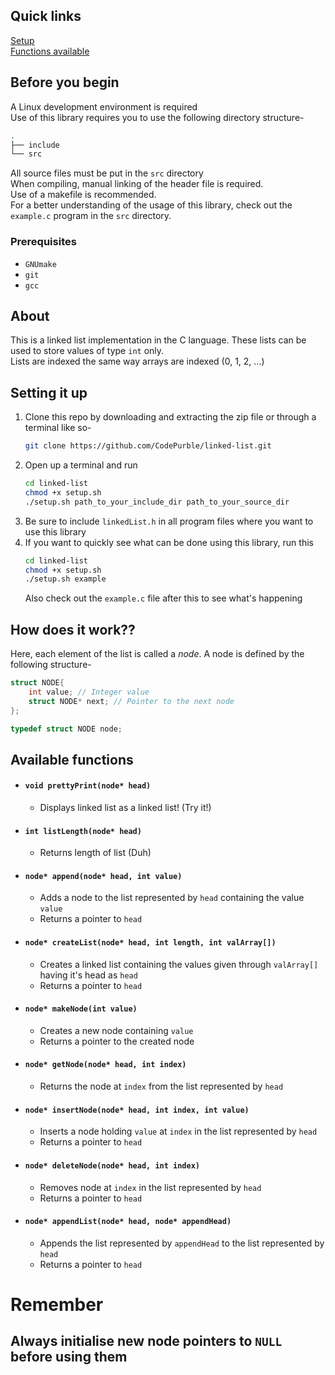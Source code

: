 ## Quick links
[Setup](https://github.com/CodePurble/linked-list#setting-it-up)  
[Functions available](https://github.com/CodePurble/linked-list#available-functions)

## Before you begin
A Linux development environment is required  
Use of this library requires you to use the following directory structure-
```bash
.
├── include
└── src
```
All source files must be put in the `src` directory  
When compiling, manual linking of the header file is required.  
Use of a makefile is recommended.  
For a better understanding of the usage of this library, check out the `example.c` program in the `src` directory.

### Prerequisites
* `GNUmake`
* `git`
* `gcc`

## About
This is a linked list implementation in the C language. These lists can be used to store values of type `int` only.  
Lists are indexed the same way arrays are indexed (0, 1, 2, ...)

## Setting it up
1. Clone this repo by downloading and extracting the zip file or through a terminal like so-
    ```bash
    git clone https://github.com/CodePurble/linked-list.git
    ```
2. Open up a terminal and run
    ```bash
    cd linked-list
    chmod +x setup.sh
    ./setup.sh path_to_your_include_dir path_to_your_source_dir
    ```
3. Be sure to include `linkedList.h` in all program files where you want to use this library
4. If you want to quickly see what can be done using this library, run this
    ```bash
    cd linked-list
    chmod +x setup.sh
    ./setup.sh example
    ```
    Also check out the `example.c` file after this to see what's happening

## How does it work??
Here, each element of the list is called a _node_. A node is defined by the following structure-

```C
struct NODE{
    int value; // Integer value
    struct NODE* next; // Pointer to the next node
};

typedef struct NODE node;
```

## Available functions
* #### `void prettyPrint(node* head)`
    * Displays linked list as a linked list! (Try it!)
* #### `int listLength(node* head)`
    * Returns length of list (Duh)
* #### `node* append(node* head, int value)`
    * Adds a node to the list represented by `head` containing the value `value`
    * Returns a pointer to `head`
* #### `node* createList(node* head, int length, int valArray[])`
    * Creates a linked list containing the values given through `valArray[]` having it's head as `head`
    * Returns a pointer to `head`
* #### `node* makeNode(int value)`
    * Creates a new node containing `value`
    * Returns a pointer to the created node
* #### `node* getNode(node* head, int index)`
    * Returns the node at `index` from the list represented by `head`
* #### `node* insertNode(node* head, int index, int value)`
    * Inserts a node holding `value` at `index` in the list represented by `head`
    * Returns a pointer to `head`
* #### `node* deleteNode(node* head, int index)`
    * Removes node at `index` in the list represented by `head`
    * Returns a pointer to `head`
* #### `node* appendList(node* head, node* appendHead)`
    * Appends the list represented by `appendHead` to the list represented by `head`
    * Returns a pointer to `head`

# Remember
## Always initialise new node pointers to `NULL` before using them
